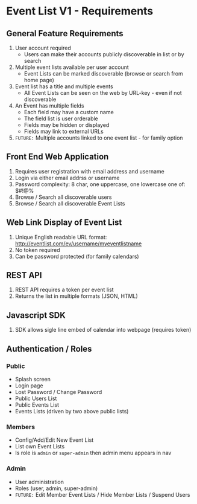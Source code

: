 # Event List V1 - Requirements

## General Feature Requirements
1. User account required
   - Users can make their accounts publicly discoverable in list or by search
2. Multiple event lists available per user account
   - Event Lists can be marked discoverable (browse or search from home page)
3. Event list has a title and multiple events
   - All Event Lists can be seen on the web by URL-key - even if not discoverable
4. An Event has multiple fields
   - Each field may have a custom name
   - The field list is user orderable
   - Fields may be hidden or displayed
   - Fields may link to external URLs
5. `FUTURE:` Multiple accounts linked to one event list - for family option

## Front End Web Application
1. Requires user registration with email address and username
2. Login via either email addrss or username
3. Password complexity: 8 char, one uppercase, one lowercase one of: $#!@%
4. Browse / Search all discoverable users
5. Browse / Search all discoverable Event Lists

## Web Link Display of Event List
1. Unique English readable URL format: http://eventlist.com/ev/username/myeventlistname
2. No token required
3. Can be password protected (for family calendars)

## REST API
1. REST API requires a token per event list
2. Returns the list in multiple formats (JSON, HTML)

## Javascript SDK
1. SDK allows sigle line embed of calendar into webpage (requires token)

## Authentication / Roles

### Public
- Splash screen
- Login page
- Lost Password / Change Password
- Public Users List
- Public Events List
- Events Lists (driven by two above public lists)

### Members
- Config/Add/Edit New Event List
- List own Event Lists
- Is role is `admin` or `super-admin` then admin menu appears in nav

### Admin
- User administration
- Roles (user, admin, super-admin)
- `FUTURE:` Edit Member Event Lists / Hide Member Lists / Suspend Users
